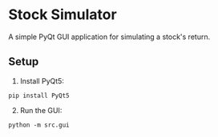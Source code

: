 # Stock Simulator

A simple PyQt GUI application for simulating a stock's return.

## Setup
1. Install PyQt5:
```
pip install PyQt5
```
2. Run the GUI:
```
python -m src.gui
```